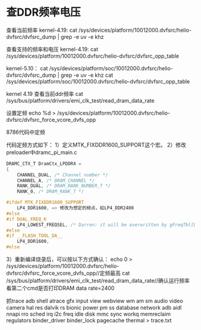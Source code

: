# 查DDR频率电压

查看当前频率
kernel-4.19:
cat /sys/devices/platform/10012000.dvfsrc/helio-dvfsrc/dvfsrc_dump | grep -e uv -e khz

查看支持的频率和电压
kernel-4.19:
cat /sys/devices/platform/10012000.dvfsrc/helio-dvfsrc/dvfsrc_opp_table

kernel-5.10：
cat /sys/devices/platform/soc/10012000.dvfsrc/helio-dvfsrc/dvfsrc_dump | grep -e uv -e khz
cat /sys/devices/platform/soc/10012000.dvfsrc/helio-dvfsrc/dvfsrc_opp_table

kernel 4.19 查看当前ddr频率
cat /sys/bus/platform/drivers/emi_clk_test/read_dram_data_rate

设置定频
echo %d  > /sys/devices/platform/10012000.dvfsrc/helio-dvfsrc/dvfsrc_force_vcore_dvfs_opp

8786代码中定频

代码定频方式如下：
1）定义MTK_FIXDDR1600_SUPPORT这个宏。
2）修改preloader中dramc_pi_main.c

```C
DRAMC_CTX_T DramCtx_LPDDR4 =
{
    CHANNEL_DUAL, /* Channel number */
    CHANNEL_A, /* DRAM_CHANNEL */
    RANK_DUAL, /* DRAM_RANK_NUMBER_T */
    RANK_0, /* DRAM_RANK_T */

#ifdef MTK_FIXDDR1600_SUPPORT
    LP4_DDR1600, => 修改为想定的频点，如LP4_DDR2400
#else
#if DUAL_FREQ_K
    LP4_LOWEST_FREQSEL, /* Darren: it will be overwritten by gFreqTbl[DRAM_DFS_SHUFFLE_3].freq_sel (Init_DRAM) */
#else
#if __FLASH_TOOL_DA__
    LP4_DDR1600,
#else
```

3）重新编译烧录后，可以按以下方式确认：
echo 0 > /sys/devices/platform/10012000.dvfsrc/helio-dvfsrc/dvfsrc_force_vcore_dvfs_opp//定频最高
cat /sys/bus/platform/drivers/emi_clk_test/read_dram_data_rate//确认运行频率
看第二个cmd是否打印DRAM data rate=2400

抓trace
adb shell atrace gfx input view webview wm am sm audio video camera hal res dalvik rs bionic power pm ss database network adb aidl nnapi rro sched irq i2c freq idle disk mmc sync workq memreclaim regulators binder_driver binder_lock pagecache thermal > trace.txt

